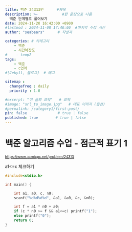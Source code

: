 ```yaml
---
title: 백준 24313번      #제목
description: >-           #한 문장으로 나옴
  백준 단계별로 풀어보기
date: 2024-11-20 16:42:00 +0900
#lastmod : 2024-11-08 17:40:00  #마지막 수정 시간
author: "seabears"      # 작성자

categories: # 카테고리
    - 백준  
    - 시간복잡도
#    - temp2
tags: 
    - 백준
    - c언어
#[Jekyll, 블로그]  # 태그

sitemap :
  changefreq : daily
  priority : 1.0

#excerpt: "이 글의 요약"   # 요약
#image: "url_to_image.jpg"   # 대표 이미지 (옵션)
#permalink: /category1/first-post/
pin: false              # true | false
published: true        # true | false
---
```


# 백준 알고리즘 수업 - 점근적 표기 1

<small>https://www.acmicpc.net/problem/24313  </small>  

a1<=c 체크하기  

```c
#include<stdio.h>

int main() {

	int a1, a0, c, n0;
	scanf("%d%d%d%d", &a1, &a0, &c, &n0);

	int f = a1 * n0 + a0;
	if (c * n0 >= f && a1<=c) printf("1");
	else printf("0");
	return 0;
}
```


<!--
This is post_template
# 큰 제목
## 중간 제목
### 작은 제목
#### 더 작은 제목
##### 더더 작은 제목
-->

